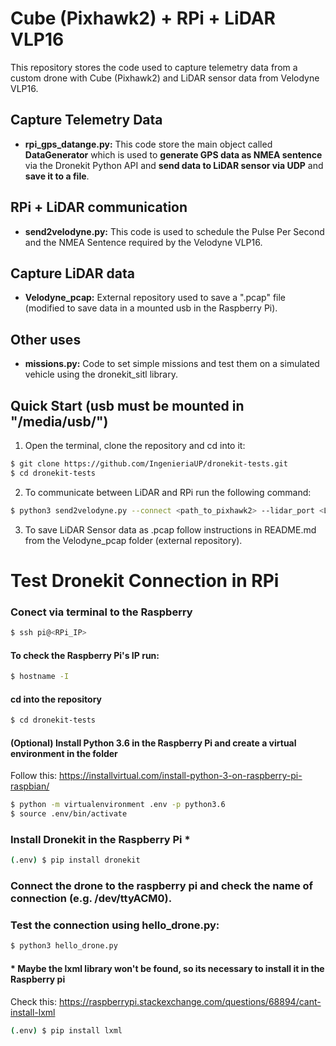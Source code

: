 # Cube (Pixhawk2) + RPi + LiDAR VLP16
This repository stores the code used to capture telemetry data from a custom drone with Cube (Pixhawk2) and LiDAR sensor data from Velodyne VLP16.

## Capture Telemetry Data

- **rpi_gps_datange.py:** This code store the main object called **DataGenerator** which is used to **generate GPS data as NMEA sentence** via the Dronekit Python API and **send data to LiDAR sensor via UDP** and **save it to a file**.

## RPi + LiDAR communication

- **send2velodyne.py:** This code is used to schedule the Pulse Per Second and the NMEA Sentence required by the Velodyne VLP16.

## Capture LiDAR data

- **Velodyne_pcap:** External repository used to save a ".pcap" file (modified to save data in a mounted usb in the Raspberry Pi).

## Other uses

- **missions.py:**  Code to set simple missions and test them on a simulated vehicle using the dronekit_sitl library.

## Quick Start (usb must be mounted in "/media/usb/")

1. Open the terminal, clone the repository and cd into it:

```sh
$ git clone https://github.com/IngenieriaUP/dronekit-tests.git
$ cd dronekit-tests
```

2. To communicate between LiDAR and RPi run the following command:

```sh
$ python3 send2velodyne.py --connect <path_to_pixhawk2> --lidar_port <LiDAR_IP> --filename <filename>
```

3. To save LiDAR Sensor data as .pcap follow instructions in README.md from the Velodyne_pcap folder (external repository).


# Test Dronekit Connection in RPi

### Conect via terminal to the Raspberry

```sh
$ ssh pi@<RPi_IP>
```

#### To check the Raspberry Pi's IP run:

```sh
$ hostname -I
```

#### cd into the repository

```sh
$ cd dronekit-tests
```

#### (Optional)  Install Python 3.6 in the Raspberry Pi and create a virtual environment in the folder

Follow this: https://installvirtual.com/install-python-3-on-raspberry-pi-raspbian/

```sh
$ python -m virtualenvironment .env -p python3.6
$ source .env/bin/activate
```
### Install Dronekit in the Raspberry Pi *
```sh
(.env) $ pip install dronekit
```  

### Connect the drone to the raspberry pi and check the name of connection (e.g. /dev/ttyACM0).

### Test the connection using **hello_drone.py**:
```sh
$ python3 hello_drone.py
```

#### * Maybe the lxml library won't be found, so its necessary to install it in the Raspberry pi

Check this: https://raspberrypi.stackexchange.com/questions/68894/cant-install-lxml
```sh
(.env) $ pip install lxml
```

